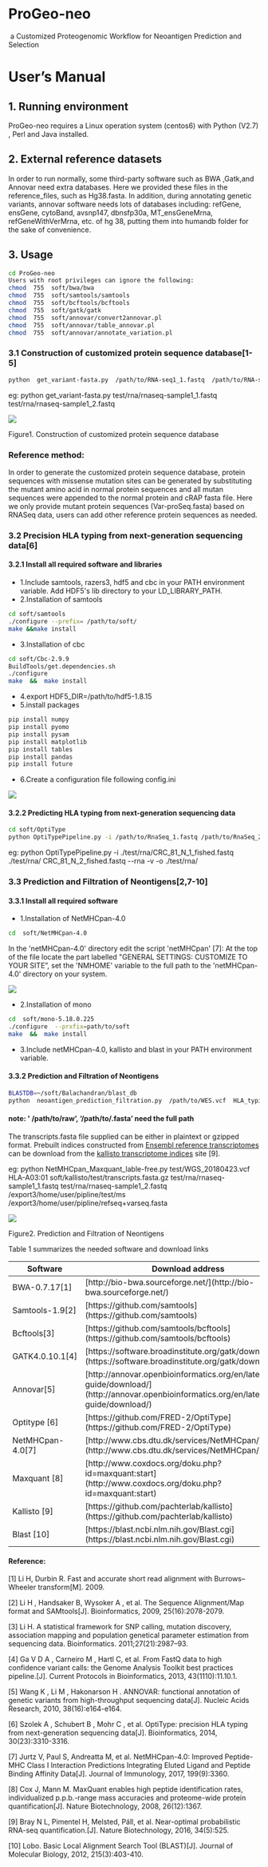 # ProGeo-neo
 a Customized Proteogenomic Workflow for Neoantigen Prediction and Selection
 
# User’s Manual
## 1.    Running environment
ProGeo-neo requires a Linux operation system (centos6) with Python (V2.7) , Perl and Java installed. 
## 2.	External reference datasets
In order to run normally, some third-party software such as BWA ,Gatk,and Annovar need extra databases. Here we provided these files in the reference_files, such as Hg38.fasta. In addition, during annotating genetic variants, annovar software needs lots of databases including: refGene, ensGene, cytoBand, avsnp147, dbnsfp30a, MT_ensGeneMrna, refGeneWithVerMrna, etc. of hg 38, putting them into humandb folder for the sake of convenience. 
## 3.	Usage
```bash
cd ProGeo-neo   
Users with root privileges can ignore the following:
chmod  755  soft/bwa/bwa
chmod  755  soft/samtools/samtools
chmod  755  soft/bcftools/bcftools
chmod  755  soft/gatk/gatk 
chmod  755  soft/annovar/convert2annovar.pl
chmod  755  soft/annovar/table_annovar.pl
chmod  755  soft/annovar/annotate_variation.pl
```

### 3.1 Construction of customized protein sequence database[1-5]
```bash
python  get_variant-fasta.py  /path/to/RNA-seq1_1.fastq  /path/to/RNA-seq1_2.fastq
```
eg: python  get_variant-fasta.py  test/rna/rnaseq-sample1_1.fastq  test/rna/rnaseq-sample1_2.fastq

![](img/fig1.png)

Figure1. Construction of customized protein sequence database  
### Reference method: 
In order to generate the customized protein sequence database, protein sequences with missense mutation sites can be generated by substituting the mutant amino acid in normal protein sequences and all mutan sequences were appended to the normal protein and cRAP fasta file. Here we only provide mutant protein sequences (Var-proSeq.fasta) based on RNASeq data, users can add other reference protein sequences as needed.
### 3.2 Precision HLA typing from next-generation sequencing data[6] 
#### 3.2.1 Install all required software and libraries 
*   1.Include samtools, razers3, hdf5 and cbc in your PATH environment variable. Add HDF5's lib directory to your LD_LIBRARY_PATH.
*   2.Installation of samtools
```bash
cd soft/samtools
./configure --prefix= /path/to/soft/
make &&make install
```
*   3.Installation of cbc 
```bash
cd soft/Cbc-2.9.9
BuildTools/get.dependencies.sh
./configure
make  &&  make install
```
*   4.export HDF5_DIR=/path/to/hdf5-1.8.15
*   5.install packages
```bash
pip install numpy
pip install pyomo
pip install pysam
pip install matplotlib
pip install tables
pip install pandas
pip install future
```
*   6.Create a configuration file following config.ini

![](img/fig3.png)

#### 3.2.2 Predicting HLA typing from next-generation sequencing data
```bash
cd soft/OptiType
python OptiTypePipeline.py -i /path/to/RnaSeq_1.fastq /path/to/RnaSeq_2.fastq --rna -v -o   rna-hla_output        
```
eg: python OptiTypePipeline.py -i ./test/rna/CRC_81_N_1_fished.fastq ./test/rna/ CRC_81_N_2_fished.fastq  --rna  -v -o  ./test/rna/
### 3.3  Prediction and Filtration of Neontigens[2,7-10]
#### 3.3.1 Install all required software 
*   1.Installation of NetMHCpan-4.0
```bash
cd  soft/NetMHCpan-4.0
```
In the 'netMHCpan-4.0' directory edit the script 'netMHCpan' [7]:
At the top of the file  locate the part labelled  "GENERAL SETTINGS: CUSTOMIZE TO YOUR SITE”, set the 'NMHOME' variable to the full path to the 'netMHCpan-4.0' directory on your system.

![](img/fig4.png)
 
*   2.Installation of mono
```bash
cd  soft/mono-5.18.0.225
./configure  --prxfix=path/to/soft
make  &&  make install
```
*   3.Include netMHCpan-4.0, kallisto and blast in your PATH environment variable. 

#### 3.3.2 Prediction and Filtration of Neontigens
```bash
BLASTDB=~/soft/Balachandran/blast_db          
python  neoantigen_prediction_filtration.py  /path/to/WES.vcf  HLA_typing /path/to/transcripts.fasta.gz /path/to/RnaSeq1_1.fastq /path/to/RnaSeq1_2.fastq /path/to/raw  /path/to/.fasta 
```
#### note: ' /path/to/raw’, ‘/path/to/.fasta’ need the full path
The transcripts.fasta file supplied can be either in plaintext or gzipped format. Prebuilt indices constructed from [Ensembl reference transcriptomes](https://uswest.ensembl.org/info/data/ftp/index.html) can be download from the [kallisto transcriptome indices](https://github.com/pachterlab/kallisto-transcriptome-indices/releases) site [9].

eg: python  NetMHCpan_Maxquant_lable-free.py  test/WGS_20180423.vcf  HLA-A03:01 soft/kallisto/test/transcripts.fasta.gz  test/rna/rnaseq-sample1_1.fastq test/rna/rnaseq-sample1_2.fastq   /export3/home/user/pipline/test/ms  /export3/home/user/pipline/refseq+varseq.fasta

![](img/fig2.png)

Figure2. Prediction and Filtration of Neontigens 


Table 1 summarizes the needed software and download links

<table>
    <thead>
    <th >Software</th>
    <th>Download address</th>
    </thead>
    <tr>
    <td>BWA-0.7.17[1] </td>
    <td>[http://bio-bwa.sourceforge.net/](http://bio-bwa.sourceforge.net/)</td>
    </tr>
    <tr>
    <td>Samtools-1.9[2]</td>
    <td>[https://github.com/samtools](https://github.com/samtools)</td>
    </tr>
    <tr>
    <td>Bcftools[3]</td>
    <td>[https://github.com/samtools/bcftools](https://github.com/samtools/bcftools)</td>
    </tr>
    <tr>
    <td>GATK4.0.10.1[4]</td>
    <td>[https://software.broadinstitute.org/gatk/download/](https://software.broadinstitute.org/gatk/download/)</td>
    </tr>
    <tr>
    <td>Annovar[5]</td>
    <td>[http://annovar.openbioinformatics.org/en/latest/user-guide/download/](http://annovar.openbioinformatics.org/en/latest/user-guide/download/)</td>
    </tr>
    <tr>
    <td>Optitype [6]</td>
    <td>[https://github.com/FRED-2/OptiType](https://github.com/FRED-2/OptiType)</td>
    </tr>
    <tr>
    <td>NetMHCpan-4.0[7]</td>
    <td>[http://www.cbs.dtu.dk/services/NetMHCpan/](http://www.cbs.dtu.dk/services/NetMHCpan/)</td>
    </tr>
    <tr>
    <td>Maxquant [8]</td>
    <td>[http://www.coxdocs.org/doku.php?id=maxquant:start](http://www.coxdocs.org/doku.php?id=maxquant:start)</td>
    </tr>
    <tr>
    <td>Kallisto [9] </td>
    <td>[https://github.com/pachterlab/kallisto](https://github.com/pachterlab/kallisto)</td>
    </tr>
    <tr>
    <td>Blast [10] </td>
    <td>[https://blast.ncbi.nlm.nih.gov/Blast.cgi](https://blast.ncbi.nlm.nih.gov/Blast.cgi)</td>
    </tr>
</table>
	
#### Reference:
[1] Li H, Durbin R. Fast and accurate short read alignment with Burrows–Wheeler transform[M]. 2009.

[2] Li H , Handsaker B, Wysoker A , et al. The Sequence Alignment/Map format and SAMtools[J]. Bioinformatics, 2009, 25(16):2078-2079.

[3] Li H. A statistical framework for SNP calling, mutation discovery, association mapping and population genetical parameter estimation from sequencing data. Bioinformatics. 2011;27(21):2987–93.

[4] Ga V D A , Carneiro M , Hartl C, et al. From FastQ data to high confidence variant calls: the Genome Analysis Toolkit best practices pipeline.[J]. Current Protocols in Bioinformatics, 2013, 43(1110):11.10.1.

[5] Wang K , Li M , Hakonarson H . ANNOVAR: functional annotation of genetic variants from high-throughput sequencing data[J]. Nucleic Acids Research, 2010, 38(16):e164-e164.

[6] Szolek A , Schubert B , Mohr C , et al. OptiType: precision HLA typing from next-generation sequencing data[J]. Bioinformatics, 2014, 30(23):3310-3316.

[7] Jurtz V, Paul S, Andreatta M, et al. NetMHCpan-4.0: Improved Peptide-MHC Class I Interaction Predictions Integrating Eluted Ligand and Peptide Binding Affinity Data[J]. Journal of Immunology, 2017, 199(9):3360.

[8] Cox J, Mann M. MaxQuant enables high peptide identification rates, individualized p.p.b.-range mass accuracies and proteome-wide protein quantification[J]. Nature Biotechnology, 2008, 26(12):1367.

[9] Bray N L, Pimentel H, Melsted, Páll, et al. Near-optimal probabilistic RNA-seq quantification.[J]. Nature Biotechnology, 2016, 34(5):525.

[10] Lobo. Basic Local Alignment Search Tool (BLAST)[J]. Journal of Molecular Biology, 2012, 215(3):403-410.


